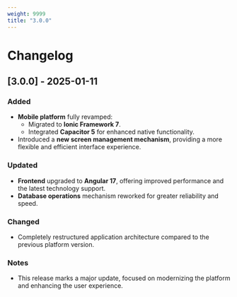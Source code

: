 ```yaml
---
weight: 9999
title: "3.0.0"
---
```


# Changelog

## [3.0.0] - 2025-01-11
### Added
- **Mobile platform** fully revamped:
  - Migrated to **Ionic Framework 7**.
  - Integrated **Capacitor 5** for enhanced native functionality.
- Introduced a **new screen management mechanism**, providing a more flexible and efficient interface experience.

### Updated
- **Frontend** upgraded to **Angular 17**, offering improved performance and the latest technology support.
- **Database operations** mechanism reworked for greater reliability and speed.

### Changed
- Completely restructured application architecture compared to the previous platform version.

### Notes
- This release marks a major update, focused on modernizing the platform and enhancing the user experience.

